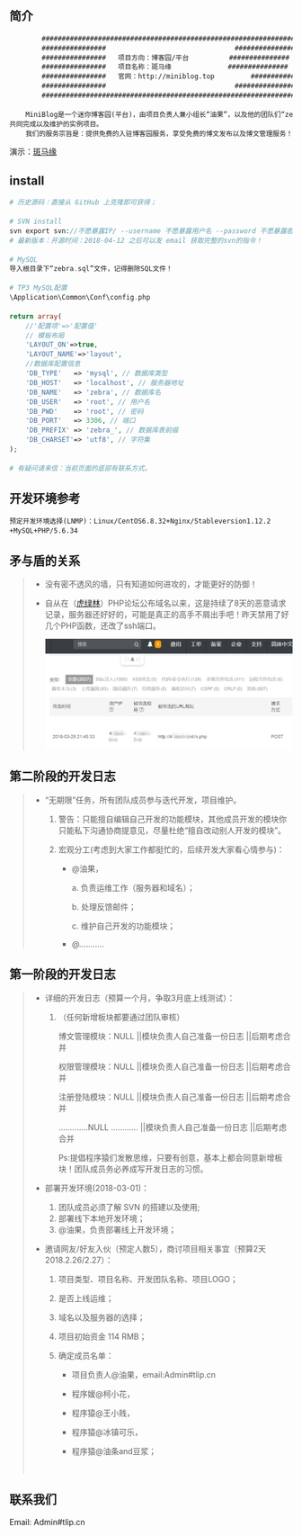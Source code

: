 ## 简介

```html
        #######################################################################
        ################                           		###############
        ################   项目方向：博客园/平台   		###############
        ################   项目名称：斑马缘        		 ###############
        ################   官网：http://miniblog.top 	      ##################
        ################                          		###############
        #######################################################################
        
	MiniBlog是一个迷你博客园(平台)，由项目负责人兼小组长“油果”，以及他的团队们“zebra”（斑马）开发小组
共同完成以及维护的实例项目。
	我们的服务宗旨是：提供免费的入驻博客园服务，享受免费的博文发布以及博文管理服务！MiniBlog欢迎您的入驻！
```
演示：[斑马缘](http://miniblog.top)



## install
```php
# 历史源码：直接从 GitHub 上克隆即可获得；

# SVN install
svn export svn://不愿暴露IP/ --username 不愿暴露用户名 --password 不愿暴露密码 --no-auth-cache  --force
# 最新版本：开源时间：2018-04-12 之后可以发 email 获取完整的svn的指令！

# MySQL 
导入根目录下“zebra.sql”文件，记得删除SQL文件！

# TP3 MySQL配置
\Application\Common\Conf\config.php

return array(
	//'配置项'=>'配置值'
	// 模板布局
	'LAYOUT_ON'=>true,
	'LAYOUT_NAME'=>'layout',
	//数据库配置信息
	'DB_TYPE'   => 'mysql', // 数据库类型
	'DB_HOST'   => 'localhost', // 服务器地址
	'DB_NAME'   => 'zebra', // 数据库名
	'DB_USER'   => 'root', // 用户名
	'DB_PWD'    => 'root', // 密码
	'DB_PORT'   => 3306, // 端口
	'DB_PREFIX' => 'zebra_', // 数据库表前缀 
	'DB_CHARSET'=> 'utf8', // 字符集
);

# 有疑问请来信：当前页面的底部有联系方式。
```



## 开发环境参考

`预定开发环境选择(LNMP)：Linux/CentOS6.8.32+Nginx/Stableversion1.12.2 +MySQL+PHP/5.6.34`



## 矛与盾的关系

> * 没有密不透风的墙，只有知道如何进攻的，才能更好的防御！
>
> * 自从在（[虎绿林](https://hu60.net)）PHP论坛公布域名以来，这是持续了8天的恶意请求记录，服务器还好好的，可能是真正的高手不屑出手吧！昨天禁用了好几个PHP函数，还改了ssh端口。
>
>   ![持续8天的攻防记录_20180330162304](./持续8天的攻防记录_20180330162304.png)



## 第二阶段的开发日志

> * “无期限”任务，所有团队成员参与迭代开发，项目维护。
>
>   1. 警告：只能擅自编辑自己开发的功能模块，其他成员开发的模块你只能私下沟通协商提意见，尽量杜绝“擅自改动别人开发的模块”。
>
>   2. 宏观分工(考虑到大家工作都挺忙的，后续开发大家看心情参与)：
>
>      * @油果，
>
>        a. 负责运维工作（服务器和域名）；
>
>        b. 处理反馈邮件；
>
>        c. 维护自己开发的功能模块；
>
>      * ​@...........


## 第一阶段的开发日志

> * 详细的开发日志（预算一个月，争取3月底上线测试）：
>
>   1. （任何新增板块都要通过团队审核）
>
>      博文管理模块：NULL ||模块负责人自己准备一份日志  ||后期考虑合并
>
>      权限管理模块：NULL ||模块负责人自己准备一份日志  ||后期考虑合并
>
>      注册登陆模块：NULL ||模块负责人自己准备一份日志  ||后期考虑合并
>
>      .............NULL	............ ||模块负责人自己准备一份日志  ||后期考虑合并
>
>      Ps:提倡程序猿们发散思维，只要有创意，基本上都会同意新增板块！团队成员务必养成写开发日志的习惯。
>
> * 部署开发环境(2018-03-01)：
>
>   1. 团队成员必须了解 SVN 的搭建以及使用;
>   2. 部署线下本地开发环境；
>   3. @油果，负责部署线上开发环境；
>
> * 邀请网友/好友入伙（预定人数5），商讨项目相关事宜（预算2天2018.2.26/2.27）：
>
>   1. 项目类型、项目名称、开发团队名称、项目LOGO；
>
>   2. 是否上线运维；
>
>   3. 域名以及服务器的选择；
>
>   4. 项目初始资金 114 RMB；
>
>   5. 确定成员名单：
>
>      + 项目负责人@油果，email:Admin#tlip.cn
>
>      + 程序媛@柯小花，
>
>      + 程序猿@王小贱，
>
>      + 程序猿@冰镇可乐，
>
>      + 程序猿@油条and豆浆；
>
>        ​

## 联系我们

Email: Admin#tlip.cn